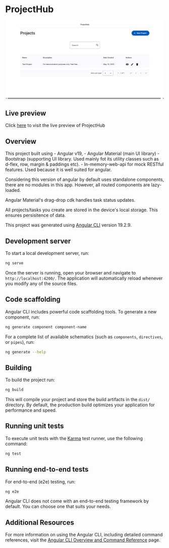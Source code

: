 # ProjectHub

![All Projects](./src/assets/screen-shots/all-projects.png)

## Live preview

Click [here](https://new-project-hub.netlify.app/projects) to visit the live preview of ProjectHub

## Overview

This project built using
    - Angular v19,
    - Angular Material (main UI library)
    - Bootstrap (supporting UI library. Used mainly fot its utility classes such as d-flex, row, margin & paddings etc).
    - In-memory-web-api for mock RESTful features. Used because it is well suited for angular.

Considering this version of angular by default uses standalone components, there are no modules in this app. However, all routed components are lazy-loaded.

Angular Material's drag-drop cdk handles task status updates.

All projects/tasks you create are stored in the device's local storage. This ensures persisitence of data.

This project was generated using [Angular CLI](https://github.com/angular/angular-cli) version 19.2.9.

## Development server

To start a local development server, run:

```bash
ng serve
```

Once the server is running, open your browser and navigate to `http://localhost:4200/`. The application will automatically reload whenever you modify any of the source files.

## Code scaffolding

Angular CLI includes powerful code scaffolding tools. To generate a new component, run:

```bash
ng generate component component-name
```

For a complete list of available schematics (such as `components`, `directives`, or `pipes`), run:

```bash
ng generate --help
```

## Building

To build the project run:

```bash
ng build
```

This will compile your project and store the build artifacts in the `dist/` directory. By default, the production build optimizes your application for performance and speed.

## Running unit tests

To execute unit tests with the [Karma](https://karma-runner.github.io) test runner, use the following command:

```bash
ng test
```

## Running end-to-end tests

For end-to-end (e2e) testing, run:

```bash
ng e2e
```

Angular CLI does not come with an end-to-end testing framework by default. You can choose one that suits your needs.

## Additional Resources

For more information on using the Angular CLI, including detailed command references, visit the [Angular CLI Overview and Command Reference](https://angular.dev/tools/cli) page.
